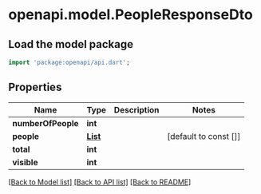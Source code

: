 # openapi.model.PeopleResponseDto

## Load the model package
```dart
import 'package:openapi/api.dart';
```

## Properties
Name | Type | Description | Notes
------------ | ------------- | ------------- | -------------
**numberOfPeople** | **int** |  | 
**people** | [**List<PersonResponseDto>**](PersonResponseDto.md) |  | [default to const []]
**total** | **int** |  | 
**visible** | **int** |  | 

[[Back to Model list]](../README.md#documentation-for-models) [[Back to API list]](../README.md#documentation-for-api-endpoints) [[Back to README]](../README.md)


